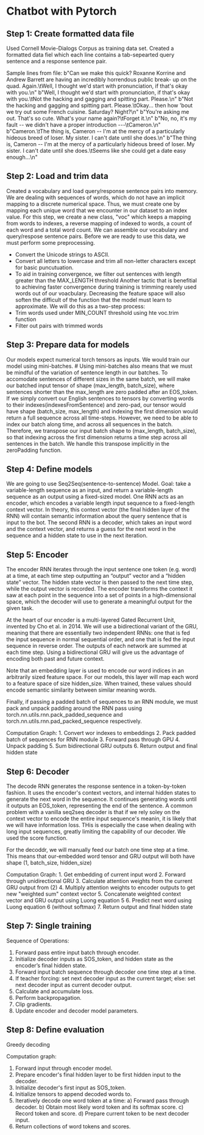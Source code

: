 # Chatbot with Pytorch

## Step 1: Create formatted data file

Used Cornell Movie-Dialogs Corpus as training data set.
Created a formatted data fiel which each line contains a tab-sepearted query sentence and a response sentence pair. 

Sample lines from file:
b"Can we make this quick?  Roxanne Korrine and Andrew Barrett are having an incredibly horrendous public break- up on the quad.  Again.\tWell, I thought we'd start with pronunciation, if that's okay with you.\n"
b"Well, I thought we'd start with pronunciation, if that's okay with you.\tNot the hacking and gagging and spitting part.  Please.\n"
b"Not the hacking and gagging and spitting part.  Please.\tOkay... then how 'bout we try out some French cuisine.  Saturday?  Night?\n"
b"You're asking me out.  That's so cute. What's your name again?\tForget it.\n"
b"No, no, it's my fault -- we didn't have a proper introduction ---\tCameron.\n"
b"Cameron.\tThe thing is, Cameron -- I'm at the mercy of a particularly hideous breed of loser.  My sister.  I can't date until she does.\n"
b"The thing is, Cameron -- I'm at the mercy of a particularly hideous breed of loser.  My sister.  I can't date until she does.\tSeems like she could get a date easy enough...\n"


## Step 2: Load and trim data

Created a vocabulary and load query/response sentence pairs into memory.
We are dealing with sequences of words, which do not have an implicit mapping to a discrete numerical space. Thus, we must create one by mapping each unique word that we encounter in our dataset to an index value.
For this step, we create a new class, "voc" which keeps a mapping from words to indexes, a reverse mapping of indexed to words, a count of each word and a total word count. 
We can assemble our vocabulary and query/respose sentence pairs. Before we are ready to use this data, we must perform some preprocessing. 
  - Convert the Unicode strings to ASCII.
  - Convert all letters to lowercase and trim all non-letter characters except for basic puncutuation.
  - To aid in training convergence, we filter out sentences with length greater than the MAX_LENGTH threshold
Another tactic that is benefitial to achieving faster convergence during training is trimming rearely used words out of our voacbulary. Decreasing the feature space will also soften the difficult of the function that the model must learn to approximate.
We will do this as a two-step process:
  - Trim words used under MIN_COUNT threshold using hte voc.trim function
  - Filter out pairs with trimmed words
 
 
## Step 3: Prepare data for models

Our models expect numerical torch tensors as inputs. We would train our model using mini-batches. # Using mini-batches also means that we must be mindful of the variation of sentence length in our batches. To accomodate sentences of different sizes in the same batch, we will make our batched input tensor of shape  (max_length, batch_size), where sentences shorter than the max_length are zero padded after an EOS_token. If we simply convert our English sentences to tensors by converting words to their indexes(indexesFromSentence) and zero-pad, our tensor would have shape (batch_size, max_length) and indexing the first dimension would return a full sequence across all time-steps. However, we need to be able to index our batch along time, and across all sequences in the batch. Therefore, we transpose our input batch shape to (max_length, batch_size), so that indexing across the first dimension returns a time step across all sentences in the batch. We handle this transpose implicitly in the zeroPadding function.


## Step 4: Define models

We are going to use Seq2Seq(sentence-to-sentence) Model. 
Goal: take a variable-length sequence as an input, and return a variable-length sequence as an output using a fixed-sized model.
One RNN acts as an encoder, which encodes a variable length input sequence to a fixed-length context vector.  In theory, this context vector (the final hidden layer of the RNN) will contain semantic information about the query sentence that is input to the bot. The second RNN is a decoder, which takes an input word and the context vector, and returns a guess for the next word in the sequence and a hidden state to use in the next iteration.


## Step 5: Encoder
The encoder RNN iterates through the input sentence one token (e.g. word) at a time, at each time step outputting an “output” vector and a “hidden state” vector. The hidden state vector is then passed to the next time step, while the output vector is recorded. The encoder transforms the context it saw at each point in the sequence into a set of points in a high-dimensional space, which the decoder will use to generate a meaningful output for the given task.

At the heart of our encoder is a multi-layered Gated Recurrent Unit, invented by Cho et al. in 2014. We will use a bidirectional variant of the GRU, meaning that there are essentially two independent RNNs: one that is fed the input sequence in normal sequential order, and one that is fed the input sequence in reverse order. The outputs of each network are summed at each time step. Using a bidirectional GRU will give us the advantage of encoding both past and future context.

Note that an embedding layer is used to encode our word indices in an arbitrarily sized feature space. For our models, this  layer will map each word to a feature space of size hidden_size. When trained, these values should encode semantic similarity between similar meaning words.

Finally, if passing a padded batch of sequences to an RNN module, we must pack and unpack padding around the RNN pass using  torch.nn.utils.rnn.pack_padded_sequence and torch.nn.utils.rnn.pad_packed_sequence respectively.

Computation Graph:
    1. Convert wor indexes to embeddings
    2. Pack padded batch of sequences for RNN module
    3. Forward pass through GPU
    4. Unpack padding
    5. Sum bidirectional GRU outputs
    6. Return output and final hidden state
    
    
## Step 6: Decoder

The decode RNN generates the response sentence in a token-by-token fashion. It uses the encoder's context vectors, and internal hidden states to generate the next word in the sequence. It continues generating words until it outputs an EOS_token, representing the end of the sentence. A common problem with a vanilla seq2seq decoder is that if we rely soley on the context vector to encode the entire input sequence's meanin, it is likely that we will have information loss. THis is especially the case when dealing with long input sequences, greatly limiting the capability of our decoder. We used the score function.

For the decoddr, we will manually feed our batch one time step at a time.
This means that our-embedded word tensor and GRU output will both have shape (1, batch_size, hidden_size)

Computation Graph:
    1. Get embedding of current input word
    2. Forward through unidirectional GRU
    3. Calculate attention weights from the current GRU output from (2)
    4. Multiply attention weights to encoder outputs to get new "weighted sum" context vector
    5. Concatenate weighted context vector and GRU output using Luong equation 5
    6. Predict next word using Luong equation 6 (without softmax)
    7. Return output and final hidden state
    
    
## Step 7: Single training

Sequence of Operations:
  1. Forward pass entire input batch through encoder.
  2. Initialize decoder inputs as SOS_token, and hidden state as the encoder’s final hidden state.
  3. Forward input batch sequence through decoder one time step at a time.
  4. If teacher forcing: set next decoder input as the current target; else: set next decoder input as current decoder output.
  5. Calculate and accumulate loss.
  6. Perform backpropagation.
  7. Clip gradients.
  8. Update encoder and decoder model parameters.


## Step 8: Define evaluation

Greedy decoding

Computation graph:

   1. Forward input through encoder model.
   2. Prepare encoder's final hidden layer to be first hidden input to the decoder.
   3. Initialize decoder's first input as SOS_token.
   4. Initialize tensors to append decoded words to.
   5. Iteratively decode one word token at a time:
       a) Forward pass through decoder.
       b) Obtain most likely word token and its softmax score.
       c) Record token and score.
       d) Prepare current token to be next decoder input.
   6. Return collections of word tokens and scores.
